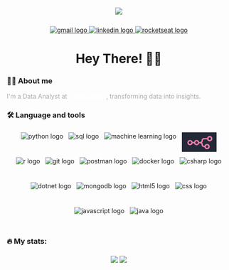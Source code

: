 ###
<div align="center">
  <img height="150" src="https://media.giphy.com/media/M9gbBd9nbDrOTu1Mqx/giphy.gif"  />
</div>

###
<div align="center">
  <a href="mailto:nicholas.birochi@gmail.com" target="_blank">
    <img src="https://img.shields.io/static/v1?message=Gmail&logo=gmail&label=&color=D14836&logoColor=white&labelColor=&style=for-the-badge" height="35" alt="gmail logo"  />
  </a>
  <a href="https://www.linkedin.com/in/nicholas-birochi/" target="_blank">
    <img src="https://img.shields.io/static/v1?message=LinkedIn&logo=linkedin&label=&color=0077B5&logoColor=white&labelColor=&style=for-the-badge" height="35" alt="linkedin logo"  />
  </a>
  <a href="https://app.rocketseat.com.br/me/nicholas-birochi-1501" target="_blank">
    <img src="https://img.shields.io/static/v1?message=Rocketseat&logo=rocketseat&label=&color=8257E5&logoColor=white&labelColor=&style=for-the-badge" height="35" alt="rocketseat logo" />
  </a>
</div>

###
<h1 align="center" style="margin-bottom: 4px;">Hey There! 👋🏻</h1>

###
<h3 align="left" style="margin-top: 6px;">👩‍💻 About me</h3>
<p align="left" style="font-size: 14px; font-weight: 400; color: #aaa; margin-top: 0;">
  I'm a Data Analyst at <strong style="color:#fff;">Volkswagen</strong>, transforming data into insights.
</p>

###
<h3 align="left" style="margin-top: 6px;">🛠 Language and tools</h3>

###
<div align="center" style="display: flex; flex-wrap: wrap; justify-content: center; gap: 12px;">
  <img src="https://skillicons.dev/icons?i=py" height="44" alt="python logo"  />
  <img src="https://skillicons.dev/icons?i=mysql" height="44" alt="sql logo" />
  <img src="https://skillicons.dev/icons?i=tensorflow" height="44" alt="machine learning logo" />
  <img src="https://raw.githubusercontent.com/nicholasbirochi/nicholasbirochi/main/Untitled.png" height="44" alt="n8n logo" />
  <img src="https://skillicons.dev/icons?i=r" height="44" alt="r logo"  />
  <img src="https://skillicons.dev/icons?i=git" height="44" alt="git logo" />
  <img src="https://skillicons.dev/icons?i=postman" height="44" alt="postman logo" />
  <img src="https://skillicons.dev/icons?i=docker" height="44" alt="docker logo" />
  <img src="https://skillicons.dev/icons?i=cs" height="44" alt="csharp logo" />
  <img src="https://skillicons.dev/icons?i=dotnet" height="44" alt="dotnet logo" />
  <img src="https://skillicons.dev/icons?i=mongodb" height="44" alt="mongodb logo" />
  <img src="https://skillicons.dev/icons?i=html" height="44" alt="html5 logo"  />
  <img src="https://skillicons.dev/icons?i=css" height="44" alt="css logo"  />
  <img src="https://skillicons.dev/icons?i=js" height="44" alt="javascript logo" />
  <img src="https://skillicons.dev/icons?i=java" height="44" alt="java logo" />
</div>

###
<h3 align="left" style="margin-top: 6px;">🔥 My stats:</h3>

###
<p align="center">
  <img src="https://github-readme-stats.vercel.app/api?username=nicholasbirochi&show_icons=true&theme=radical" height="180"/>
  <img src="https://github-readme-stats.vercel.app/api/top-langs/?username=nicholasbirochi&layout=compact&theme=radical" height="240"/>
</p>

###
